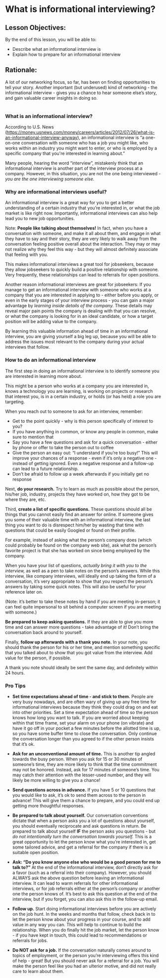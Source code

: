 # What is informational interviewing?

## Lesson Objectives:
By the end of this lesson, you will be able to:
* Describe what an informational interview is
* Explain how to prepare for an informational interview

## Rationale:

A lot of our networking focus, so far, has been on finding opportunities to tell your story. Another important (but underused) kind of networking - the informational interview - gives you a chance to hear someone else’s story, and gain valuable career insights in doing so.
<br>
<br>

### What is an informational interview?

According to U.S. News (https://money.usnews.com/money/careers/articles/2012/07/26/what-is-an-informational-interview-anyway), an informational interview is “a one-on-one conversation with someone who has a job you might like, who works within an industry you might want to enter, or who is employed by a specific company that you're interested in learning about.”

Many people, hearing the word “interview”, mistakenly think that an informational interview is another part of the interview process at a company. However, in this situation, you are not the one being interviewed - *you are the one interviewing someone else.*
<br>

### Why are informational interviews useful?

An informational interview is a great way for you to get a better understanding of a certain industry that you’re interested in, or what the job market is like right now. Importantly, informational interviews can also help lead you to new job opportunities.

Note: **People like talking about themselves!** In fact, when you have a conversation with someone, and make it all about them, and engage in what they have to say and their story, they are very likely to walk away from the conversation feeling positive overall about the interaction. They may or may not realize why they feel this way - but they will almost definitely associate that feeling with you.

This makes informational interviews a great tool for jobseekers, because they allow jobseekers to quickly build a positive relationship with someone. Very frequently, these relationships can lead to referrals for open positions.

Another reason informational interviews are great for jobseekers: If you manage to get an informational interview with someone who works at a company that you are interested in applying to - either before you apply, or even in the early stages of your interview process - you can gain a major advantage by *learning inside details of the company.* These details may reveal major pain points the company is dealing with that you can resolve, or what the company is looking for in an ideal candidate, or how a target position will be adding value to the company.

By learning this valuable information ahead of time in an informational interview, you are giving yourself a big leg up, because you will be able to address the issues most relevant to the company during your actual interviews that follow.
<br>

### How to do an informational interview

The first step in doing an informational interview is to identify someone you are interested in learning more about. 

This might be a person who works at a company you are interested in, knows a technology you are learning, is working on projects or research that interest you, is in a certain industry, or holds (or has held) a role you are targeting.

When you reach out to someone to ask for an interview, remember:

* Get to the point quickly - why is this person specifically of interest to you?
* If you have anything in common, or know any people in common, make sure to mention that
* Say you have a few questions and ask for a quick conversation - either by phone or offer to take the person out to coffee
* Give the person an easy out: “I understand if you’re too busy!” This will improve your chances of a response - even if it’s only a negative one - instead of getting ignored. Even a negative response and a follow-up can lead to a future relationship.
* Don’t be afraid to follow up a week afterwards if you initially get no response

Next, **do your research.** Try to learn as much as possible about the person, his/her job, industry, projects they have worked on, how they got to be where they are, etc.

Third, **create a list of specific questions.** These questions should all be things that you cannot easily find an answer for online. If someone gives you some of their valuable time with an informational interview, the last thing you want to do is disrespect him/her by wasting that time with questions that could be easily Googled or found on their profile.

For example, instead of asking what the person’s company does (which could probably be found on the company web site), ask what the person’s favorite project is that she has worked on since being employed by the company.

When you have your list of questions, *actually bring it with you to the interview,* as well as a pen to take notes on the person’s answers. While this interview, like company interviews, will ideally end up taking the form of a conversation, it’s very appropriate to show that you respect the person’s answers by taking some quick notes. This will also be useful for your reference later on.

(Note: it’s better to take these notes by hand if you are meeting in-person; it can feel quite impersonal to sit behind a computer screen if you are meeting with someone.)

**Be prepared to keep asking questions.** If they are able to give you more time and can answer more questions - take advantage of it! Don’t bring the conversation back around to yourself. 

Finally, **follow up afterwards with a thank you note.** In your note, you should thank the person for his or her time, and mention something specific that you talked about to show that you got value from the interview. Add value for the person, if possible. 

A thank you note should ideally be sent the same day, and definitely within 24 hours.
<br>

### Pro Tips

* **Set time expectations ahead of time - and stick to them.** People are very busy nowadays, and are often wary of giving up any free time for informational interviews because they think they could drag on and eat into other priorities. Set a time expectation ahead of time so the person knows how long you want to talk. If you are worried about keeping within that time frame, set your alarm on your phone (on vibrate) and have it go off in your pocket a few minutes before the allotted time is up, so you have some buffer time to close the conversation. Only continue the conversation longer than you agreed to if the other person insists that it’s ok.

* **Ask for an unconventional amount of time.** This is another tip angled towards the busy person. When you ask for 15 or 30 minutes of someone’s time, they are more likely to think that the time commitment may not be honored. Instead, ask for 17 minutes of someone’s time. You may catch their attention with the lesser-used number, and they will likely be more willing to give you a chance!

* **Send questions across in advance.** If you have 5 or 10 questions that you would like to ask, it’s ok to send them across to the person in advance! This will give them a chance to prepare, and you could end up getting more thoughtful responses.

* **Be prepared to talk about yourself.** Our conversation conventions dictate that when a person asks you a lot of questions about yourself, you should eventually reciprocate and ask questions in return. Be prepared to talk about yourself **IF** the person asks you questions - but *do not intentionally turn the conversation towards yourself.* This is a great opportunity to let the person know what you’re interested in, get some tailored advice, and get a referral for the company if there is a suitable open position.

* **Ask: “Do you know anyone else who would be a good person for me to talk to?”** At the end of the informational interview, don’t directly ask for a favor (such as a referral into their company). However, you should ALWAYS ask the above question before leaving an informational interview. It can lead to warm referrals for other informational interviews, or for job referrals either at the person’s company or another one the person knows of. It’s best to ask this question at the end of the interview, but if you forget, you can also ask this in the follow-up email.

* **Follow up.** Start doing informational interviews before you are actively on the job hunt. In the weeks and months that follow, check back in to let the person know about your progress in your course, and to add value in any way you can. This will help to continue to build the relationship. When you do finally hit the job market, let the person know - if you have kept in touch, this could lead to recommendations or referrals for jobs.

* **Do NOT ask for a job.** If the conversation naturally comes around to topics of employment, or the person you’re interviewing offers this kind of help - great! But you should never ask for a referral for a job. You will make the person feel like you had an ulterior motive, and did not really care to learn about them.





